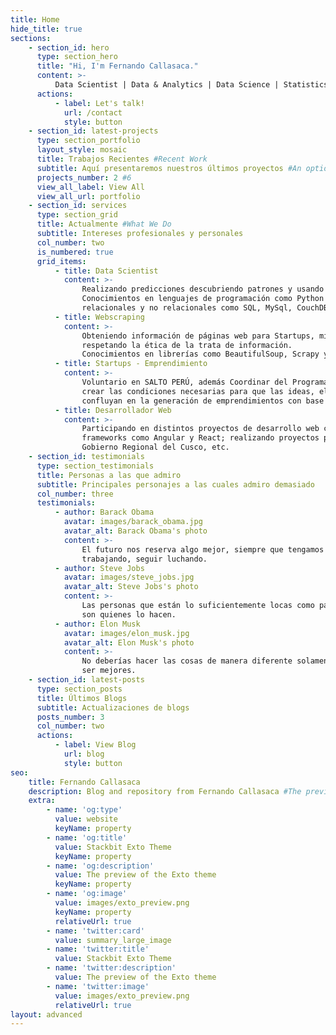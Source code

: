 ```yaml
---
title: Home
hide_title: true
sections:
    - section_id: hero
      type: section_hero
      title: "Hi, I'm Fernando Callasaca."
      content: >-
          Data Scientist | Data & Analytics | Data Science | Statistics | Startups | Emprendimiento
      actions:
          - label: Let's talk!
            url: /contact
            style: button
    - section_id: latest-projects
      type: section_portfolio
      layout_style: mosaic
      title: Trabajos Recientes #Recent Work
      subtitle: Aquí presentaremos nuestros últimos proyectos #An optional subtitle of the section
      projects_number: 2 #6
      view_all_label: View All
      view_all_url: portfolio
    - section_id: services
      type: section_grid
      title: Actualmente #What We Do
      subtitle: Intereses profesionales y personales
      col_number: two
      is_numbered: true
      grid_items:
          - title: Data Scientist
            content: >-
                Realizando predicciones descubriendo patrones y usando algoritmos de Machine Learning.
                Conocimientos en lenguajes de programación como Python y R con bases de datos
                relacionales y no relacionales como SQL, MySql, CouchDB, etc.
          - title: Webscraping
            content: >-
                Obteniendo información de páginas web para Startups, micro empresas y proyectos personales,
                respetando la ética de la trata de información.
                Conocimientos en librerías como BeautifulSoup, Scrapy y Selenium.
          - title: Startups - Emprendimiento
            content: >-
                Voluntario en SALTO PERÚ, además Coordinar del Programa de AtisunLab cuya misión es
                crear las condiciones necesarias para que las ideas, el conocimiento, la tecnología y la educación
                confluyan en la generación de emprendimientos con base tecnológica.
          - title: Desarrollador Web
            content: >-
                Participando en distintos proyectos de desarrollo web como Frontend Developer utilizando
                frameworks como Angular y React; realizando proyectos para Adinelsa, Ministerio de Energía y Minas,
                Gobierno Regional del Cusco, etc.
    - section_id: testimonials
      type: section_testimonials
      title: Personas a las que admiro
      subtitle: Principales personajes a las cuales admiro demasiado
      col_number: three
      testimonials:
          - author: Barack Obama
            avatar: images/barack_obama.jpg
            avatar_alt: Barack Obama's photo
            content: >-
                El futuro nos reserva algo mejor, siempre que tengamos el valor de seguir intentándolo,
                trabajando, seguir luchando.
          - author: Steve Jobs
            avatar: images/steve_jobs.jpg
            avatar_alt: Steve Jobs's photo
            content: >-
                Las personas que están lo suficientemente locas como para pensar que pueden cambiar el mundo,
                son quienes lo hacen.
          - author: Elon Musk
            avatar: images/elon_musk.jpg
            avatar_alt: Elon Musk's photo
            content: >-
                No deberías hacer las cosas de manera diferente solamente para que sean distintas. Necesitan
                ser mejores.
    - section_id: latest-posts
      type: section_posts
      title: Últimos Blogs
      subtitle: Actualizaciones de blogs
      posts_number: 3
      col_number: two
      actions:
          - label: View Blog
            url: blog
            style: button
seo:
    title: Fernando Callasaca
    description: Blog and repository from Fernando Callasaca #The preview of the Exto theme
    extra:
        - name: 'og:type'
          value: website
          keyName: property
        - name: 'og:title'
          value: Stackbit Exto Theme
          keyName: property
        - name: 'og:description'
          value: The preview of the Exto theme
          keyName: property
        - name: 'og:image'
          value: images/exto_preview.png
          keyName: property
          relativeUrl: true
        - name: 'twitter:card'
          value: summary_large_image
        - name: 'twitter:title'
          value: Stackbit Exto Theme
        - name: 'twitter:description'
          value: The preview of the Exto theme
        - name: 'twitter:image'
          value: images/exto_preview.png
          relativeUrl: true
layout: advanced
---
```

